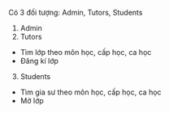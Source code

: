 Có 3 đối tượng: Admin, Tutors, Students
1. Admin
2. Tutors
  + Tìm lớp theo môn học, cấp học, ca học
  + Đăng kí lớp
3. Students
  + Tìm gia sư theo môn học, cấp học, ca học
  + Mở lớp
